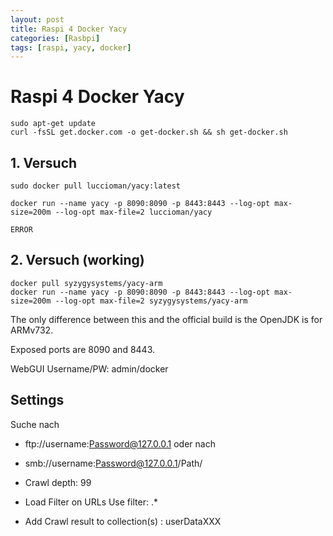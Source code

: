 ```yaml
---
layout: post
title: Raspi 4 Docker Yacy 
categories: [Rasbpi]
tags: [raspi, yacy, docker]
--- 
```

# Raspi 4 Docker Yacy 

    sudo apt-get update
    curl -fsSL get.docker.com -o get-docker.sh && sh get-docker.sh

## 1. Versuch 

    sudo docker pull luccioman/yacy:latest

    docker run --name yacy -p 8090:8090 -p 8443:8443 --log-opt max-size=200m --log-opt max-file=2 luccioman/yacy

    ERROR 


## 2. Versuch (working)

    docker pull syzygysystems/yacy-arm
    docker run --name yacy -p 8090:8090 -p 8443:8443 --log-opt max-size=200m --log-opt max-file=2 syzygysystems/yacy-arm

The only difference between this and the official build is the OpenJDK is for ARMv732.

Exposed ports are 8090 and 8443.

WebGUI Username/PW: admin/docker

## Settings 

Suche nach 
* ftp://username:Password@127.0.0.1 oder nach 
* smb://username:Password@127.0.0.1/Path/

* Crawl depth: 99 
* Load Filter on URLs Use filter: .*
* Add Crawl result to collection(s) : userDataXXX


